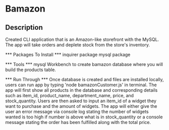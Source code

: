 Bamazon
==============

Description
--------------
Created CLI application that is an Amazon-like storefront with the MySQL. The app will take orders and deplete stock from the store's inventory.

*** Packages To Install ***
inquirer package
mysql package

*** Tools ***
mysql Workbench to create bamazon database where you will build the products table.

*** Run Through ***
Once database is created and files are installed locally, users can run app by typing 'node bamazonCustomer.js' in terminal. The app will first show all products in the database and corresponding details such as item_id, product_name, department_name, price, and stock_quantity. Users are then asked to input an item_id of a widget they want to purchase and the amount of widgets. The app will either give the user an error message via console log stating the number of widgets wanted is too high if number is above what is in stock_quantity or a console message stating the order has been fulfilled along with the total price.
